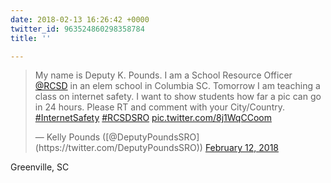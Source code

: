 ```yaml
---
date: 2018-02-13 16:26:42 +0000
twitter_id: 963524860298358784
title: ''

---
```

<blockquote class="twitter-tweet"><p lang="en" dir="ltr">My name is Deputy K. Pounds. I am a School Resource Officer <a href="https://twitter.com/RCSD?ref_src=twsrc%5Etfw">@RCSD</a> in an elem school in Columbia SC. Tomorrow I am teaching a class on internet safety. I want to show students how far a pic can go in 24 hours. Please RT and comment with your City/Country.  <a href="https://twitter.com/hashtag/InternetSafety?src=hash&amp;ref_src=twsrc%5Etfw">#InternetSafety</a> <a href="https://twitter.com/hashtag/RCSDSRO?src=hash&amp;ref_src=twsrc%5Etfw">#RCSDSRO</a> <a href="https://t.co/8j1WqCCoom">pic.twitter.com/8j1WqCCoom</a></p>&mdash; Kelly Pounds ([@DeputyPoundsSRO](https://twitter.com/DeputyPoundsSRO)) <a href="https://twitter.com/DeputyPoundsSRO/status/963060998507724800?ref_src=twsrc%5Etfw">February 12, 2018</a></blockquote>
<script async src="https://platform.twitter.com/widgets.js" charset="utf-8"></script>

Greenville, SC

